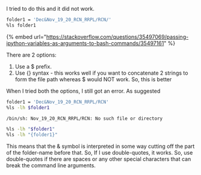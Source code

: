 I tried to do this and it did not work. 

```bash
folder1 = 'Dec&Nov_19_20_RCN_RRPL/RCN/'
%ls folder1 
```

{% embed url="https://stackoverflow.com/questions/35497069/passing-ipython-variables-as-arguments-to-bash-commands/35497161" %}

There are 2 options:

1. Use a $ prefix. 
2. Use {} syntax - this works well if you want to concatenate 2 strings to form the file path whereas $ would NOT work. So, this is better 

When I tried both the options, I still got an error. As suggested

```bash
folder1 = 'Dec&Nov_19_20_RCN_RRPL/RCN'
%ls -lh $folder1

/bin/sh: Nov_19_20_RCN_RRPL/RCN: No such file or directory

%ls -lh "$folder1"
%ls -lh "{folder1}"
```

This means that the & symbol is interpreted in some way cutting off the part of the folder-name before that. So, If I use double-quotes, it works. So, use double-quotes if there are spaces or any other special characters that can break the command line arguments. 